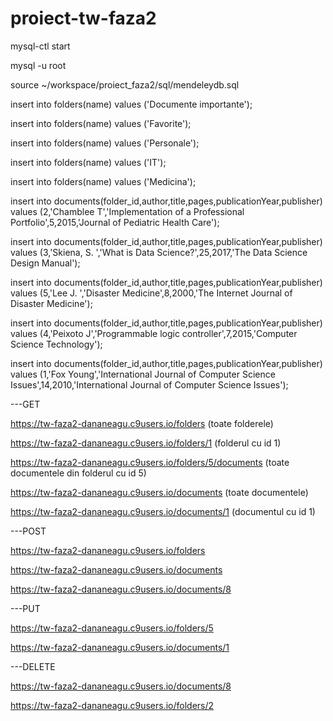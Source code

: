

# proiect-tw-faza2

mysql-ctl start


mysql -u root


source ~/workspace/proiect_faza2/sql/mendeleydb.sql



insert into folders(name) values ('Documente importante');

insert into folders(name) values ('Favorite');

insert into folders(name) values ('Personale');

insert into folders(name) values ('IT');

insert into folders(name) values ('Medicina');

insert into documents(folder_id,author,title,pages,publicationYear,publisher) values (2,'Chamblee T','Implementation of a Professional Portfolio',5,2015,'Journal of Pediatric Health Care');

insert into documents(folder_id,author,title,pages,publicationYear,publisher) values (3,'Skiena, S. ','What is Data Science?',25,2017,'The Data Science Design Manual');

insert into documents(folder_id,author,title,pages,publicationYear,publisher) values (5,'Lee J. ','Disaster Medicine',8,2000,'The Internet Journal of Disaster Medicine'); 

insert into documents(folder_id,author,title,pages,publicationYear,publisher) values (4,'Peixoto J','Programmable logic controller',7,2015,'Computer Science Technology');

insert into documents(folder_id,author,title,pages,publicationYear,publisher) values (1,'Fox Young','International Journal of Computer Science Issues',14,2010,'International Journal of Computer Science Issues');


---GET

   https://tw-faza2-dananeagu.c9users.io/folders (toate folderele)
   
   https://tw-faza2-dananeagu.c9users.io/folders/1 (folderul cu id 1)
   
   https://tw-faza2-dananeagu.c9users.io/folders/5/documents (toate documentele din folderul cu id 5)
   
   https://tw-faza2-dananeagu.c9users.io/documents (toate documentele)
   
   https://tw-faza2-dananeagu.c9users.io/documents/1 (documentul cu id 1)
   
   
---POST

   https://tw-faza2-dananeagu.c9users.io/folders 
   
   https://tw-faza2-dananeagu.c9users.io/documents 
   
   https://tw-faza2-dananeagu.c9users.io/documents/8
   
   
---PUT

   https://tw-faza2-dananeagu.c9users.io/folders/5
   
   https://tw-faza2-dananeagu.c9users.io/documents/1
   
---DELETE

   https://tw-faza2-dananeagu.c9users.io/documents/8
   
   https://tw-faza2-dananeagu.c9users.io/folders/2
